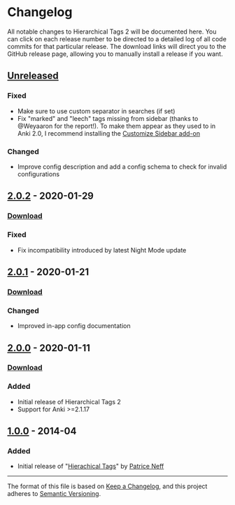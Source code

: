 # Changelog

All notable changes to Hierarchical Tags 2 will be documented here. You can click on each release number to be directed to a detailed log of all code commits for that particular release. The download links will direct you to the GitHub release page, allowing you to manually install a release if you want.

## [Unreleased]

### Fixed

- Make sure to use custom separator in searches (if set)
- Fix "marked" and "leech" tags missing from sidebar (thanks to @Weyaaron for the report!). To make them appear as they used to in Anki 2.0, I recommend installing the [Customize Sidebar add-on](https://ankiweb.net/shared/info/1988760596)

### Changed

- Improve config description and add a config schema to check for invalid configurations

## [2.0.2] - 2020-01-29

### [Download](https://github.com/glutanimate/hierarchical-tags/releases/tag/v2.0.2)

### Fixed

- Fix incompatibility introduced by latest Night Mode update

## [2.0.1] - 2020-01-21

### [Download](https://github.com/glutanimate/hierarchical-tags/releases/tag/v2.0.1)

### Changed

- Improved in-app config documentation

## [2.0.0] - 2020-01-11

### [Download](https://github.com/glutanimate/hierarchical-tags/releases/tag/v2.0.0)

### Added

- Initial release of Hierarchical Tags 2
- Support for Anki >=2.1.17

## [1.0.0] - 2014-04

### Added

- Initial release of "[Hierachical Tags](https://ankiweb.net/shared/info/1089921461)" by [Patrice Neff](https://patrice.ch/)

[Unreleased]: https://github.com/glutanimate/hierarchical-tags/compare/v2.0.2...HEAD
[2.0.2]: https://github.com/glutanimate/hierarchical-tags/compare/v2.0.1...v2.0.2
[2.0.1]: https://github.com/glutanimate/hierarchical-tags/compare/v2.0.0...v2.0.1
[2.0.0]: https://github.com/glutanimate/hierarchical-tags/compare/d36fc72178a4962713ced27910d1c4039810c8f4...v2.0.0
[1.0.0]: https://github.com/glutanimate/hierarchical-tags/commit/d36fc72178a4962713ced27910d1c4039810c8f4

-----

The format of this file is based on [Keep a Changelog](https://keepachangelog.com/en/1.0.0/), and this project adheres to [Semantic Versioning](https://semver.org/spec/v2.0.0.html).